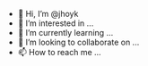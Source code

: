 - 👋 Hi, I’m @jhoyk
- 👀 I’m interested in ...
- 🌱 I’m currently learning ...
- 💞️ I’m looking to collaborate on ...
- 📫 How to reach me ...

<!---
jhoyk/jhoyk is a ✨ special ✨ repository because its `README.md` (this file) appears on your GitHub profile.
You can click the Preview link to take a look at your changes.
--->
